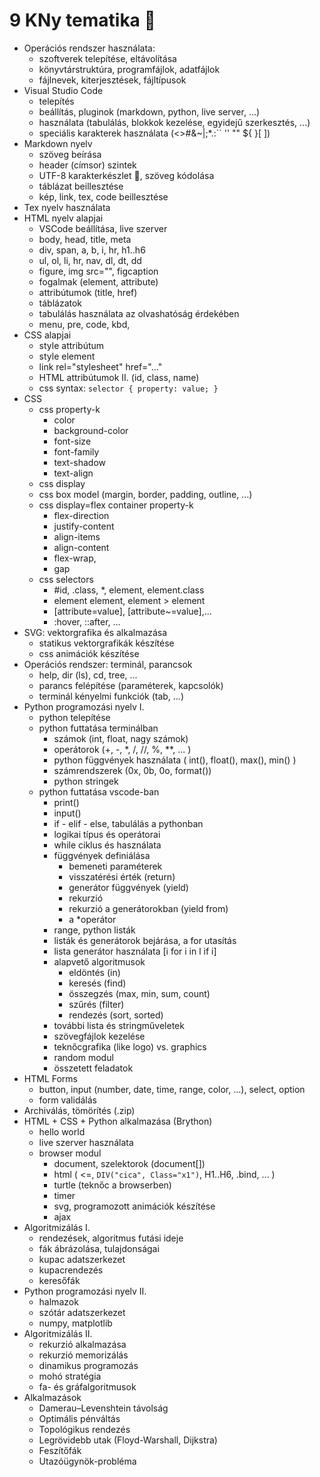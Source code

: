 # 9 KNy tematika 🤪

- Operációs rendszer használata:
    - szoftverek telepítése, eltávolítása
    - könyvtárstruktúra, programfájlok, adatfájlok
    - fájlnevek, kiterjesztések, fájltípusok
- Visual Studio Code
    - telepítés
    - beállítás, pluginok (markdown, python, live server, ...)
    - használata (tabulálás, blokkok kezelése, egyidejű szerkesztés, ...)
    - speciális karakterek használata (<>#&~\|;*.:`` '' "" ${ }[ ])
- Markdown nyelv
    - szöveg beírása
    - header (címsor) szintek
    - UTF-8 karakterkészlet 🙂, szöveg kódolása
    - táblázat beillesztése
    - kép, link, tex, code beillesztése
- Tex nyelv használata
- HTML nyelv alapjai
    - VSCode beállítása, live szerver
    - body, head, title, meta
    - div, span, a, b, i, hr, h1..h6
    - ul, ol, li, hr, nav, dl, dt, dd
    - figure, img src="", figcaption
    - fogalmak (element, attribute)
    - attribútumok (title, href)
    - táblázatok
    - tabulálás használata az olvashatóság érdekében
    - menu, pre, code, kbd, 
- CSS alapjai
    - style attribútum
    - style element
    - link rel="stylesheet" href="..."
    - HTML attribútumok II. (id, class, name)
    - css syntax: ``` selector { property: value; } ```
- CSS
    - css property-k 
        - color
        - background-color
        - font-size
        - font-family
        - text-shadow
        - text-align
    - css display
    - css box model (margin, border, padding, outline, ...)
    - css display=flex container property-k
        - flex-direction
        - justify-content
        - align-items
        - align-content
        - flex-wrap,
        - gap
    - css selectors
        - #id, .class, *, element, element.class
        - element element, element > element
        - [attribute=value], [attribute~=value],...
        - :hover, ::after, ...
- SVG: vektorgrafika és alkalmazása
    - statikus vektorgrafikák készítése
    - css animációk készítése
- Operációs rendszer: terminál, parancsok
    - help, dir (ls), cd, tree, ...
    - parancs felépítése (paraméterek, kapcsolók)
    - terminál kényelmi funkciók (tab, ...)
- Python programozási nyelv I.
    - python telepítése
    - python futtatása terminálban
        - számok (int, float, nagy számok)
        - operátorok (+, -, *, /, //, %, **, ... )
        - python függvények használata ( int(), float(), max(), min() )
        - számrendszerek (0x, 0b, 0o, format())
        - python stringek
    - python futtatása vscode-ban
        - print()
        - input()
        - if - elif - else, tabulálás a pythonban
        - logikai típus és operátorai
        - while ciklus és használata
        - függvények definiálása
            - bemeneti paraméterek
            - visszatérési érték (return)
            - generátor függvények (yield)
            - rekurzió
            - rekurzió a generátorokban (yield from)
            - a *operátor
        - range, python listák
        - listák és generátorok bejárása, a for utasítás
        - lista generátor használata [i for i in l if i]
        - alapvető algoritmusok
            - eldöntés (in)
            - keresés (find)
            - összegzés (max, min, sum, count)
            - szűrés (filter)
            - rendezés (sort, sorted)
        - további lista és stringműveletek
        - szövegfájlok kezelése
        - teknőcgrafika (like logo) vs. graphics
        - random modul
        - összetett feladatok
- HTML Forms
    - button, input (number, date, time, range, color, ...), select, option
    - form validálás
- Archiválás, tömörítés (.zip)
- HTML + CSS + Python alkalmazása (Brython)
    - hello world
    - live szerver használata
    - browser modul
        - document, szelektorok (document[])
        - html ( <=, ``` DIV("cica", Class="x1") ```, H1..H6, .bind, ... )
        - turtle (teknőc a browserben)
        - timer
        - svg, programozott animációk készítése
        - ajax
- Algoritmizálás I.
    - rendezések, algoritmus futási ideje
    - fák ábrázolása, tulajdonságai
    - kupac adatszerkezet
    - kupacrendezés
    - keresőfák
- Python programozási nyelv II.
    - halmazok
    - szótár adatszerkezet
    - numpy, matplotlib
- Algoritmizálás II.
    - rekurzió alkalmazása
    - rekurzió memorizálás
    - dinamikus programozás
    - mohó stratégia
    - fa- és gráfalgoritmusok
- Alkalmazások
    - Damerau–Levenshtein távolság
    - Optimális pénváltás
    - Topológikus rendezés
    - Legrövidebb utak (Floyd-Warshall, Dijkstra)
    - Feszítőfák
    - Utazóügynök-probléma